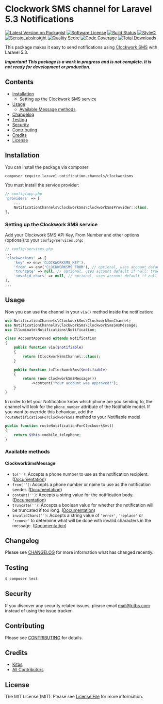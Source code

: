 # Clockwork SMS channel for Laravel 5.3 Notifications

[![Latest Version on Packagist](https://img.shields.io/packagist/v/laravel-notification-channels/clockworksms.svg?style=flat-square)](https://packagist.org/packages/laravel-notification-channels/clockworksms)
[![Software License](https://img.shields.io/badge/license-MIT-brightgreen.svg?style=flat-square)](LICENSE.md)
[![Build Status](https://img.shields.io/travis/laravel-notification-channels/clockworksms/master.svg?style=flat-square)](https://travis-ci.org/laravel-notification-channels/clockworksms)
[![StyleCI](https://styleci.io/repos/67546442/shield)](https://styleci.io/repos/67546442)
[![SensioLabsInsight](https://img.shields.io/sensiolabs/i/bbddee44-1912-45cf-8f70-6b08baa591c2.svg?style=flat-square)](https://insight.sensiolabs.com/projects/bbddee44-1912-45cf-8f70-6b08baa591c2)
[![Quality Score](https://img.shields.io/scrutinizer/g/laravel-notification-channels/clockworksms.svg?style=flat-square)](https://scrutinizer-ci.com/g/laravel-notification-channels/clockworksms)
[![Code Coverage](https://img.shields.io/scrutinizer/coverage/g/laravel-notification-channels/clockworksms/master.svg?style=flat-square)](https://scrutinizer-ci.com/g/laravel-notification-channels/clockworksms/?branch=master)
[![Total Downloads](https://img.shields.io/packagist/dt/laravel-notification-channels/clockworksms.svg?style=flat-square)](https://packagist.org/packages/laravel-notification-channels/clockworksms)

This package makes it easy to send notifications using [Clockwork SMS](https://www.clockworksms.com) with Laravel 5.3.

***Important! This package is a work in progress and is not complete. It is not ready for development or production.***

## Contents

- [Installation](#installation)
	- [Setting up the Clockwork SMS service](#setting-up-the-clockwork-sms-service)
- [Usage](#usage)
	- [Available Message methods](#available-message-methods)
- [Changelog](#changelog)
- [Testing](#testing)
- [Security](#security)
- [Contributing](#contributing)
- [Credits](#credits)
- [License](#license)


## Installation

You can install the package via composer:

``` bash
composer require laravel-notification-channels/clockworksms
```

You must install the service provider:

```php
// config/app.php
'providers' => [
    ...
    NotificationChannels\ClockworkSms\ClockworkSmsProvider::class,
],
```

### Setting up the Clockwork SMS service

Add your Clockwork SMS API Key, From Number and other options (optional) to your `config/services.php`:

```php
// config/services.php
...
'clockworksms' => [
    'key' => env('CLOCKWORKSMS_KEY'),
    'from' => env('CLOCKWORKSMS_FROM'), // optional, uses account default if null
    'truncate' => null, // optional, uses account default if null: true, false
    'invalid_chars' => null, // optional, uses account default if null: 'error', 'remove', 'replace'
],
...
```

## Usage

Now you can use the channel in your `via()` method inside the notification:

``` php
use NotificationChannels\ClockworkSms\ClockworkSmsChannel;
use NotificationChannels\ClockworkSms\ClockworkSmsSmsMessage;
use Illuminate\Notifications\Notification;

class AccountApproved extends Notification
{
    public function via($notifiable)
    {
        return [ClockworkSmsChannel::class];
    }

    public function toClockworkSms($notifiable)
    {
        return (new ClockworkSmsMessage())
            ->content("Your account was approved!");
    }
}
```

In order to let your Notification know which phone are you sending to, the channel will look for the `phone_number` attribute of the Notifiable model. If you want to override this behaviour, add the `routeNotificationForClockworkSms` method to your Notifiable model.

```php
public function routeNotificationForClockworkSms()
{
    return $this->mobile_telephone;
}
```

### Available methods

#### ClockworkSmsMessage

- `to('')`: Accepts a phone number to use as the notification recipient. ([Documentation](https://www.clockworksms.com/doc/clever-stuff/xml-interface/send-sms/#to))
- `from('')`: Accepts a phone number or name to use as the notification sender. ([Documentation](https://www.clockworksms.com/doc/clever-stuff/xml-interface/send-sms/#from))
- `content('')`: Accepts a string value for the notification body. ([Documentation](https://www.clockworksms.com/doc/clever-stuff/xml-interface/send-sms/#content))
- `truncate('')`: Accepts a boolean value for whether the notification will be truncated if too long. ([Documentation](https://www.clockworksms.com/doc/clever-stuff/xml-interface/send-sms/#truncate))
- `invalidChars('')`: Accepts a string value of `'error'`, `'replace'` or `'remove'` to determine what will be done with invalid characters in the message. ([Documentation](https://www.clockworksms.com/doc/clever-stuff/xml-interface/send-sms/#invalidcharaction))

## Changelog

Please see [CHANGELOG](CHANGELOG.md) for more information what has changed recently.

## Testing

``` bash
$ composer test
```

## Security

If you discover any security related issues, please email mail@kitbs.com instead of using the issue tracker.

## Contributing

Please see [CONTRIBUTING](CONTRIBUTING.md) for details.

## Credits

- [Kitbs](https://github.com/kitbs)
- [All Contributors](../../contributors)

## License

The MIT License (MIT). Please see [License File](LICENSE.md) for more information.
